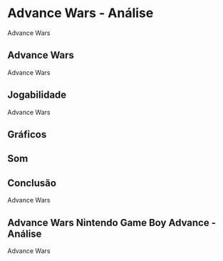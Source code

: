---
---

# Advance Wars - Análise

Advance Wars

## Advance Wars

Advance Wars

## Jogabilidade

Advance Wars

## Gráficos


## Som

## Conclusão

Advance Wars

## Advance Wars Nintendo Game Boy Advance - Análise

Advance Wars
